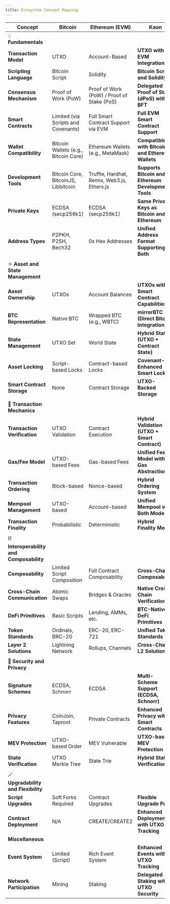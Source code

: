 ```yaml
---
title: Ecosystem Concept Mapping
---
```


<table><thead><tr><th>Concept</th><th width="179">Bitcoin</th><th width="165">Ethereum (EVM)</th><th>Kaon</th></tr></thead><tbody><tr><td><span data-gb-custom-inline data-tag="emoji" data-code="1f4a1">💡</span> <strong>Fundamentals</strong></td><td></td><td></td><td></td></tr><tr><td><strong>Transaction Model</strong></td><td>UTXO</td><td>Account-Based</td><td><strong>UTXO with EVM Integration</strong></td></tr><tr><td><strong>Scripting Language</strong></td><td>Bitcoin Script</td><td>Solidity</td><td><strong>Bitcoin Script and Solidity</strong></td></tr><tr><td><strong>Consensus Mechanism</strong></td><td>Proof of Work (PoW)</td><td>Proof of Work (PoW) / Proof of Stake (PoS)</td><td><strong>Delegated Proof of Stake (dPoS) with BFT</strong></td></tr><tr><td><strong>Smart Contracts</strong></td><td>Limited (via Scripts and Covenants)</td><td>Full Smart Contract Support via EVM</td><td><strong>Full EVM Smart Contract Support</strong></td></tr><tr><td><strong>Wallet Compatibility</strong></td><td>Bitcoin Wallets (e.g., Bitcoin Core)</td><td>Ethereum Wallets (e.g., MetaMask)</td><td><strong>Compatible with Bitcoin and Ethereum Wallets</strong></td></tr><tr><td><strong>Development Tools</strong></td><td>Bitcoin Core, BitcoinJS, Libbitcoin</td><td>Truffle, Hardhat, Remix, Web3.js, Ethers.js</td><td><strong>Supports Bitcoin and Ethereum Development Tools</strong></td></tr><tr><td><strong>Private Keys</strong></td><td>ECDSA (secp256k1)</td><td>ECDSA (secp256k1)</td><td><strong>Same Private Keys as Bitcoin and Ethereum</strong></td></tr><tr><td><strong>Address Types</strong></td><td>P2PKH, P2SH, Bech32</td><td>0x Hex Addresses</td><td><strong>Unified Address Format Supporting Both</strong></td></tr><tr><td></td><td></td><td></td><td></td></tr><tr><td><span data-gb-custom-inline data-tag="emoji" data-code="269b">⚛️</span> <strong>Asset and State Management</strong></td><td></td><td></td><td></td></tr><tr><td><strong>Asset Ownership</strong></td><td>UTXOs</td><td>Account Balances</td><td><strong>UTXOs with Smart Contract Capabilities</strong></td></tr><tr><td><strong>BTC Representation</strong></td><td>Native BTC</td><td>Wrapped BTC (e.g., WBTC)</td><td><strong>mirrorBTC (Direct Bitcoin Integration)</strong></td></tr><tr><td><strong>State Management</strong></td><td>UTXO Set</td><td>World State</td><td><strong>Hybrid State (UTXO + Contract State)</strong></td></tr><tr><td><strong>Asset Locking</strong></td><td>Script-based Locks</td><td>Contract-based Locks</td><td><strong>Covenant-Enhanced Smart Locks</strong></td></tr><tr><td><strong>Smart Contract Storage</strong></td><td>None</td><td>Contract Storage</td><td><strong>UTXO-Backed Storage</strong></td></tr><tr><td></td><td></td><td></td><td></td></tr><tr><td><span data-gb-custom-inline data-tag="emoji" data-code="1f91d">🤝</span> <strong>Transaction Mechanics</strong></td><td></td><td></td><td></td></tr><tr><td><strong>Transaction Verification</strong></td><td>UTXO Validation</td><td>Contract Execution</td><td><strong>Hybrid Validation (UTXO + Smart Contract)</strong></td></tr><tr><td><strong>Gas/Fee Model</strong></td><td>UTXO-based Fees</td><td>Gas-based Fees</td><td><strong>Unified Fee Model with Gas Abstraction</strong></td></tr><tr><td><strong>Transaction Ordering</strong></td><td>Block-based</td><td>Nonce-based</td><td><strong>Hybrid Ordering System</strong></td></tr><tr><td><strong>Mempool Management</strong></td><td>UTXO-based</td><td>Account-based</td><td><strong>Unified Mempool with Both Models</strong></td></tr><tr><td><strong>Transaction Finality</strong></td><td>Probabilistic</td><td>Deterministic</td><td><strong>Hybrid Finality Model</strong></td></tr><tr><td></td><td></td><td></td><td></td></tr><tr><td><span data-gb-custom-inline data-tag="emoji" data-code="26d3">⛓️</span> <strong>Interoperability and Composability</strong></td><td></td><td></td><td></td></tr><tr><td><strong>Composability</strong></td><td>Limited Script Composition</td><td>Full Contract Composability</td><td><strong>Cross-Chain Composability</strong></td></tr><tr><td><strong>Cross-Chain Communication</strong></td><td>Atomic Swaps</td><td>Bridges &#x26; Oracles</td><td><strong>Native Cross-Chain Verification</strong></td></tr><tr><td><strong>DeFi Primitives</strong></td><td>Basic Scripts</td><td>Lending, AMMs, etc.</td><td><strong>BTC-Native DeFi Primitives</strong></td></tr><tr><td><strong>Token Standards</strong></td><td>Ordinals, BRC-20</td><td>ERC-20, ERC-721</td><td><strong>Unified Token Standards</strong></td></tr><tr><td><strong>Layer 2 Solutions</strong></td><td>Lightning Network</td><td>Rollups, Channels</td><td><strong>Cross-Chain L2 Solutions</strong></td></tr><tr><td></td><td></td><td></td><td></td></tr><tr><td><span data-gb-custom-inline data-tag="emoji" data-code="1f510">🔐</span> <strong>Security and Privacy</strong></td><td></td><td></td><td></td></tr><tr><td><strong>Signature Schemes</strong></td><td>ECDSA, Schnorr</td><td>ECDSA</td><td><strong>Multi-Scheme Support (ECDSA, Schnorr)</strong></td></tr><tr><td><strong>Privacy Features</strong></td><td>CoinJoin, Taproot</td><td>Private Contracts</td><td><strong>Enhanced Privacy with Smart Contracts</strong></td></tr><tr><td><strong>MEV Protection</strong></td><td>UTXO-based Order</td><td>MEV Vulnerable</td><td><strong>UTXO-based MEV Protection</strong></td></tr><tr><td><strong>State Verification</strong></td><td>UTXO Merkle Tree</td><td>State Trie</td><td><strong>Hybrid State Verification</strong></td></tr><tr><td></td><td></td><td></td><td></td></tr><tr><td><span data-gb-custom-inline data-tag="emoji" data-code="1fa84">🪄</span> <strong>Upgradability and Flexibility</strong></td><td></td><td></td><td></td></tr><tr><td><strong>Script Upgrades</strong></td><td>Soft Forks Required</td><td>Contract Upgrades</td><td><strong>Flexible Upgrade Path</strong></td></tr><tr><td><strong>Contract Deployment</strong></td><td>N/A</td><td>CREATE/CREATE2</td><td><strong>Enhanced Deployment with UTXO Tracking</strong></td></tr><tr><td><strong>Miscellaneous</strong></td><td></td><td></td><td></td></tr><tr><td><strong>Event System</strong></td><td>Limited (Script)</td><td>Rich Event System</td><td><strong>Enhanced Events with UTXO Tracking</strong></td></tr><tr><td><strong>Network Participation</strong></td><td>Mining</td><td>Staking</td><td><strong>Delegated Staking with UTXO Security</strong></td></tr></tbody></table>
